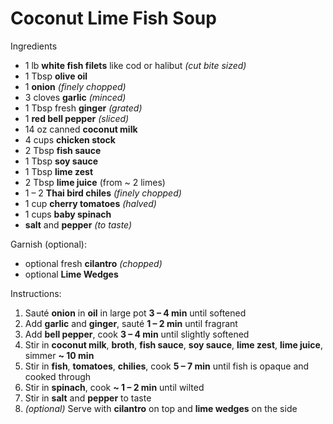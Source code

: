 # Coconut Lime Fish Soup

Ingredients

- 1 lb **white fish filets** like cod or halibut *(cut bite sized)*
- 1 Tbsp **olive oil**
- 1 **onion** *(finely chopped)*
- 3 cloves **garlic** *(minced)*
- 1 Tbsp fresh **ginger** *(grated)*
- 1 **red bell pepper** *(sliced)*
- 14 oz canned **coconut milk**
- 4 cups **chicken stock**
- 2 Tbsp **fish sauce**
- 1 Tbsp **soy sauce**
- 1 Tbsp **lime zest**
- 2 Tbsp **lime juice** (from ~ 2 limes)
- 1 – 2 **Thai bird chiles** *(finely chopped)*
- 1 cup **cherry tomatoes** *(halved)*
- 1 cups **baby spinach**
- **salt** and **pepper** *(to taste)*

Garnish (optional):

- optional fresh **cilantro** *(chopped)*
- optional **Lime Wedges**

Instructions:

1. Sauté **onion** in **oil** in large pot **3 – 4 min** until softened
1. Add **garlic** and **ginger**, sauté **1 – 2 min** until fragrant
1. Add **bell pepper**, cook **3 – 4 min** until slightly softened
1. Stir in **coconut milk**, **broth**, **fish sauce**, **soy sauce**, **lime zest**, **lime juice**, simmer **~ 10 min**
1. Stir in **fish**, **tomatoes**, **chilies**, cook **5 – 7 min** until fish is opaque and cooked through
1. Stir in **spinach**, cook **~ 1 – 2 min** until wilted
1. Stir in **salt** and **pepper** to taste
1. *(optional)* Serve with **cilantro** on top and **lime wedges** on the side
